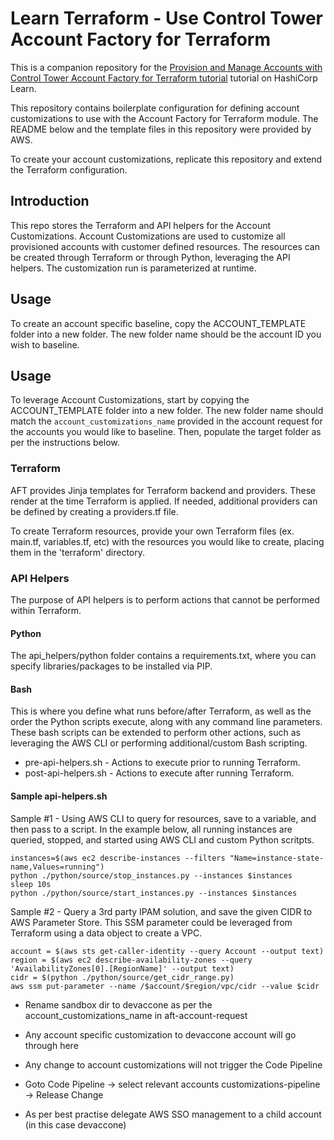 # Learn Terraform - Use Control Tower Account Factory for Terraform

This is a companion repository for the [Provision and Manage Accounts with
Control Tower Account Factory for Terraform
tutorial](https://learn.hashicorp.com/tutorials/terraform/aws-control-tower-aft)
tutorial on HashiCorp Learn.

This repository contains boilerplate configuration for defining account
customizations to use with the Account Factory for Terraform
module. The README below and the template files in this repository were
provided by AWS.

To create your account customizations, replicate this repository
and extend the Terraform configuration.

## Introduction
This repo stores the Terraform and API helpers for the Account Customizations.
Account Customizations are used to customize all provisioned accounts with
customer defined resources. The resources can be created through Terraform or
through Python, leveraging the API helpers. The customization run is
parameterized at runtime.

## Usage
To create an account specific baseline, copy the ACCOUNT_TEMPLATE folder into a
new folder. The new folder name should be the account ID you wish to baseline.

## Usage
To leverage Account Customizations, start by copying the ACCOUNT_TEMPLATE
folder into a new folder. The new folder name should match the
```account_customizations_name``` provided in the account request for the
accounts you would like to baseline. Then, populate the target folder as per
the instructions below.

### Terraform

AFT provides Jinja templates for Terraform backend and providers. These render
at the time Terraform is applied. If needed, additional providers can be
defined by creating a providers.tf file.

To create Terraform resources, provide your own Terraform files (ex. main.tf,
variables.tf, etc) with the resources you would like to create, placing them in
the 'terraform' directory.

### API Helpers

The purpose of API helpers is to perform actions that cannot be performed
within Terraform.

#### Python

The api_helpers/python folder contains a requirements.txt, where you can
specify libraries/packages to be installed via PIP.

#### Bash

This is where you define what runs before/after Terraform, as well as the order
the Python scripts execute, along with any command line parameters. These bash
scripts can be extended to perform other actions, such as leveraging the AWS
CLI or performing additional/custom Bash scripting.

- pre-api-helpers.sh - Actions to execute prior to running Terraform.
- post-api-helpers.sh - Actions to execute after running Terraform.

#### Sample api-helpers.sh

Sample #1 - Using AWS CLI to query for resources, save to a variable, and then
pass to a script. In the example below, all running instances are queried,
stopped, and started using AWS CLI and custom Python scritpts.

```
instances=$(aws ec2 describe-instances --filters "Name=instance-state-name,Values=running")
python ./python/source/stop_instances.py --instances $instances
sleep 10s
python ./python/source/start_instances.py --instances $instances
```

Sample #2 - Query a 3rd party IPAM solution, and save the given CIDR to AWS
Parameter Store. This SSM parameter could be leveraged from Terraform using a
data object to create a VPC.

```
account = $(aws sts get-caller-identity --query Account --output text)
region = $(aws ec2 describe-availability-zones --query 'AvailabilityZones[0].[RegionName]' --output text)
cidr = $(python ./python/source/get_cidr_range.py)
aws ssm put-parameter --name /$account/$region/vpc/cidr --value $cidr
```


- Rename sandbox dir to devaccone as per the account_customizations_name in aft-account-request
- Any account specific customization to devaccone account will go through here
- Any change to account customizations will not trigger the Code Pipeline
- Goto Code Pipeline -> select relevant accounts customizations-pipeline -> Release Change

- As per best practise delegate AWS SSO management to a child account (in this case devaccone)
